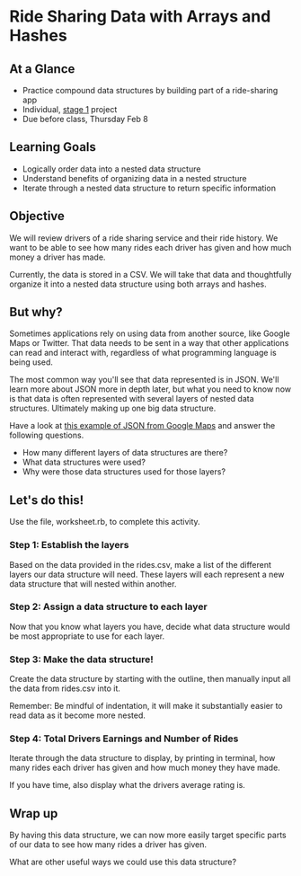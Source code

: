 # Ride Sharing Data with Arrays and Hashes

## At a Glance

- Practice compound data structures by building part of a ride-sharing app
- Individual, [stage 1](https://github.com/Ada-Developers-Academy/pedagogy/blob/master/rule-of-three.md#stage-1) project
- Due before class, Thursday Feb 8

## Learning Goals
- Logically order data into a nested data structure
- Understand benefits of organizing data in a nested structure
- Iterate through a nested data structure to return specific information

## Objective
We will review drivers of a ride sharing service and their ride history. We want to be able to see how many rides each driver has given and how much money a driver has made.

Currently, the data is stored in a CSV. We will take that data and thoughtfully organize it into a nested data structure using both arrays and hashes.

## But why?
Sometimes applications rely on using data from another source, like Google Maps or Twitter. That data needs to be sent in a way that other applications can read and interact with, regardless of what programming language is being used.

The most common way you'll see that data represented is in JSON. We'll learn more about JSON more in depth later, but what you need to know now is that data is often represented with several layers of  nested data structures. Ultimately making up one big data structure.

Have a look at [this example of JSON from Google Maps](https://www.sitepoint.com/google-maps-json-file/) and answer the following questions.
- How many different layers of data structures are there?
- What data structures were used?
- Why were those data structures used for those layers?


## Let's do this!
Use the file, worksheet.rb, to complete this activity.

### Step 1: Establish the layers
Based on the data provided in the rides.csv, make a list of the different layers our data structure will need. These layers will each represent a new data structure that will nested within another.

### Step 2: Assign a data structure to each layer
Now that you know what layers you have, decide what data structure would be most appropriate to use for each layer.

### Step 3: Make the data structure!
Create the data structure by starting with the outline, then manually input all the data from rides.csv into it.

Remember: Be mindful of indentation, it will make it substantially easier to read data as it become more nested.

### Step 4: Total Drivers Earnings and Number of Rides
Iterate through the data structure to display, by printing in terminal, how many rides each driver has given and how much money they have made.

If you have time, also display what the drivers average rating is.


## Wrap up
By having this data structure, we can now more easily target specific parts of our data to see how many rides a driver has given.

What are other useful ways we could use this data structure?
